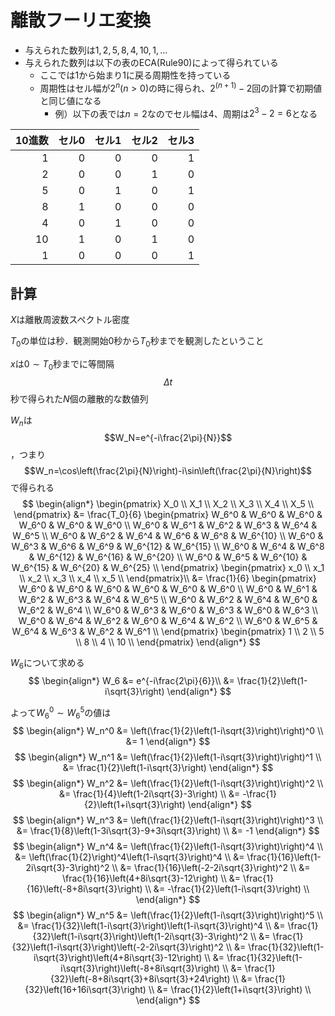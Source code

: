 # 離散フーリエ変換

- 与えられた数列は${1,2,5,8,4,10,1,…}$
- 与えられた数列は以下の表のECA(Rule90)によって得られている
  - ここでは1から始まり1に戻る周期性を持っている
  - 周期性はセル幅が$2^n (n>0)$の時に得られ、$2^{(n+1)}-2$回の計算で初期値と同じ値になる
    - 例）以下の表では$n=2$なのでセル幅は4、周期は$2^3-2=6$となる

|10進数|セル0|セル1|セル2|セル3|
|  --:|  --:| --:| --:| --:|
|    1|    0|   0|   0|   1|
|    2|    0|   0|   1|   0|
|    5|    0|   1|   0|   1|
|    8|    1|   0|   0|   0|
|    4|    0|   1|   0|   0|
|   10|    1|   0|   1|   0|
|    1|    0|   0|   0|   1|

## 計算

$X$は離散周波数スペクトル密度

$T_0$の単位は秒．観測開始0秒から$T_0$秒までを観測したということ

$x$は$0\sim T_0$秒までに等間隔$$\Delta t$$秒で得られた$N$個の離散的な数値列

$W_n$は$$W_N=e^{-i\frac{2\pi}{N}}$$，つまり$$W_n=\cos\left(\frac{2\pi}{N}\right)-i\sin\left(\frac{2\pi}{N}\right)$$で得られる
$$
\begin{align*}
\begin{pmatrix} 
X_0 \\
X_1 \\
X_2 \\
X_3 \\
X_4 \\
X_5 \\
\end{pmatrix}
&=
\frac{T_0}{6}
\begin{pmatrix} 
W_6^0 & W_6^0 & W_6^0    & W_6^0    & W_6^0    & W_6^0    \\
W_6^0 & W_6^1 & W_6^2    & W_6^3    & W_6^4    & W_6^5    \\
W_6^0 & W_6^2 & W_6^4    & W_6^6    & W_6^8    & W_6^{10} \\
W_6^0 & W_6^3 & W_6^6    & W_6^9    & W_6^{12} & W_6^{15} \\
W_6^0 & W_6^4 & W_6^8    & W_6^{12} & W_6^{16} & W_6^{20} \\
W_6^0 & W_6^5 & W_6^{10} & W_6^{15} & W_6^{20} & W_6^{25} \\
\end{pmatrix}
\begin{pmatrix} 
x_0 \\
x_1 \\
x_2 \\
x_3 \\
x_4 \\
x_5 \\
\end{pmatrix}\\
&=
\frac{1}{6}
\begin{pmatrix} 
W_6^0 & W_6^0 & W_6^0 & W_6^0 & W_6^0 & W_6^0 \\
W_6^0 & W_6^1 & W_6^2 & W_6^3 & W_6^4 & W_6^5 \\
W_6^0 & W_6^2 & W_6^4 & W_6^0 & W_6^2 & W_6^4 \\
W_6^0 & W_6^3 & W_6^0 & W_6^3 & W_6^0 & W_6^3 \\
W_6^0 & W_6^4 & W_6^2 & W_6^0 & W_6^4 & W_6^2 \\
W_6^0 & W_6^5 & W_6^4 & W_6^3 & W_6^2 & W_6^1 \\
\end{pmatrix}
\begin{pmatrix} 
1  \\
2  \\
5  \\
8  \\
4  \\
10 \\
\end{pmatrix}
\end{align*}
$$

$W_6$について求める
$$
\begin{align*}
W_6 &= e^{-i\frac{2\pi}{6}}\\
    &= \frac{1}{2}\left(1-i\sqrt{3}\right)
\end{align*}
$$

よって$W_6^0 \sim W_6^5$の値は
$$
\begin{align*}
W_n^0 &= \left(\frac{1}{2}\left(1-i\sqrt{3}\right)\right)^0 \\
      &= 1
\end{align*}
$$
$$
\begin{align*}
W_n^1 &= \left(\frac{1}{2}\left(1-i\sqrt{3}\right)\right)^1 \\
      &= \frac{1}{2}\left(1-i\sqrt{3}\right)
\end{align*}
$$
$$
\begin{align*}
W_n^2 &= \left(\frac{1}{2}\left(1-i\sqrt{3}\right)\right)^2 \\
      &= \frac{1}{4}\left(1-2i\sqrt{3}-3\right) \\
      &= -\frac{1}{2}\left(1+i\sqrt{3}\right)
\end{align*}
$$
$$
\begin{align*}
W_n^3 &= \left(\frac{1}{2}\left(1-i\sqrt{3}\right)\right)^3 \\
      &= \frac{1}{8}\left(1-3i\sqrt{3}-9+3i\sqrt{3}\right) \\
      &= -1
\end{align*}
$$
$$
\begin{align*}
W_n^4 &= \left(\frac{1}{2}\left(1-i\sqrt{3}\right)\right)^4 \\
      &= \left(\frac{1}{2}\right)^4\left(1-i\sqrt{3}\right)^4 \\
      &= \frac{1}{16}\left(1-2i\sqrt{3}-3\right)^2 \\
      &= \frac{1}{16}\left(-2-2i\sqrt{3}\right)^2 \\
      &= \frac{1}{16}\left(4+8i\sqrt{3}-12\right) \\
      &= \frac{1}{16}\left(-8+8i\sqrt{3}\right) \\
      &= -\frac{1}{2}\left(1-i\sqrt{3}\right) \\
\end{align*}
$$
$$
\begin{align*}
W_n^5 &= \left(\frac{1}{2}\left(1-i\sqrt{3}\right)\right)^5 \\
      &= \frac{1}{32}\left(1-i\sqrt{3}\right)\left(1-i\sqrt{3}\right)^4 \\
      &= \frac{1}{32}\left(1-i\sqrt{3}\right)\left(1-2i\sqrt{3}-3\right)^2 \\
      &= \frac{1}{32}\left(1-i\sqrt{3}\right)\left(-2-2i\sqrt{3}\right)^2 \\
      &= \frac{1}{32}\left(1-i\sqrt{3}\right)\left(4+8i\sqrt{3}-12\right) \\
      &= \frac{1}{32}\left(1-i\sqrt{3}\right)\left(-8+8i\sqrt{3}\right) \\
      &= \frac{1}{32}\left(-8+8i\sqrt{3}+8i\sqrt{3}+24\right) \\
      &= \frac{1}{32}\left(16+16i\sqrt{3}\right) \\
      &= \frac{1}{2}\left(1+i\sqrt{3}\right) \\
\end{align*}
$$

